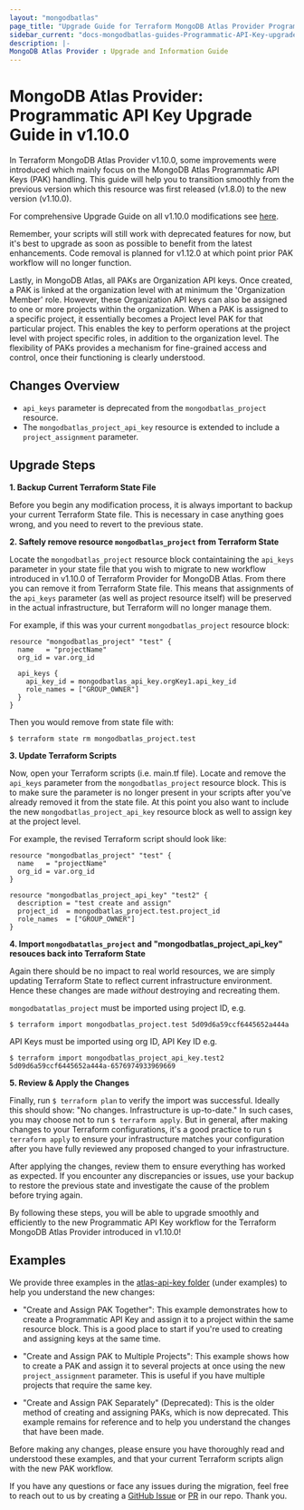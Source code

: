 ```yaml
---
layout: "mongodbatlas"
page_title: "Upgrade Guide for Terraform MongoDB Atlas Provider Programmatic API Key Resource in v1.10.0"
sidebar_current: "docs-mongodbatlas-guides-Programmatic-API-Key-upgrade-guide"
description: |-
MongoDB Atlas Provider : Upgrade and Information Guide
---
```


# MongoDB Atlas Provider: Programmatic API Key Upgrade Guide in v1.10.0
In Terraform MongoDB Atlas Provider v1.10.0, some improvements were introduced which mainly focus on the MongoDB Atlas Programmatic API Keys (PAK) handling. This guide will help you to transition smoothly from the previous version which this resource was first released (v1.8.0) to the new version (v1.10.0).

For comprehensive Upgrade Guide on all v1.10.0 modifications see [here](https://registry.terraform.io/providers/mongodb/mongodbatlas/latest/docs/guides/1.10.0-upgrade-guide). 

Remember, your scripts will still work with deprecated features for now, but it's best to upgrade as soon as possible to benefit from the latest enhancements. Code removal is planned for v1.12.0 at which point prior PAK workflow will no longer function.

Lastly, in MongoDB Atlas, all PAKs are Organization API keys. Once created, a PAK is linked at the organization level with at minimum the 'Organization Member' role. However, these Organization API keys can also be assigned to one or more projects within the organization. When a PAK is assigned to a specific project, it essentially becomes a Project level PAK for that particular project. This enables the key to perform operations at the project level with project specific roles, in addition to the organization level. The flexibility of PAKs provides a mechanism for fine-grained access and control, once their functioning is clearly understood.  

## Changes Overview
* `api_keys` parameter is deprecated from the `mongodbatlas_project` resource.
* The `mongodbatlas_project_api_key` resource is extended to include a `project_assignment` parameter.

## Upgrade Steps

**1. Backup Current Terraform State File**

Before you begin any modification process, it is always important to backup your current Terraform State file. This is necessary in case anything goes wrong, and you need to revert to the previous state.

**2. Saftely remove resource `mongodbatlas_project` from Terraform State**

Locate the `mongodbatlas_project` resource block containtaining the `api_keys` parameter in your state file that you wish to migrate to new workflow introduced in v1.10.0 of Terraform Provider for MongoDB Atlas. From there you can remove it from Terraform State file. This means that assignments of the `api_keys` parameter (as well as project resource itself) will be preserved in the actual infrastructure, but Terraform will no longer manage them.

For example, if this was your current `mongodbatlas_project` resource block:
```
resource "mongodbatlas_project" "test" {
  name   = "projectName"
  org_id = var.org_id

  api_keys {
    api_key_id = mongodbatlas_api_key.orgKey1.api_key_id
    role_names = ["GROUP_OWNER"]
  }
}
```

Then you would remove from state file with: 

```
$ terraform state rm mongodbatlas_project.test
```

**3. Update Terraform Scripts**

Now, open your Terraform scripts (i.e. main.tf file). Locate and remove the `api_keys` parameter from the `mongodbatlas_project` resource block. This is to make sure the parameter is no longer present in your scripts after you've already removed it from the state file. At this point you also want to include the new `mongodbatlas_project_api_key` resource block as well to assign key at the project level.

For example, the revised Terraform script should look like:

```
resource "mongodbatlas_project" "test" {
  name   = "projectName"
  org_id = var.org_id
}

resource "mongodbatlas_project_api_key" "test2" {
  description = "test create and assign"
  project_id  = mongodbatlas_project.test.project_id
  role_names  = ["GROUP_OWNER"]
}

```

**4. Import `mongodbatatlas_project` and "mongodbatlas_project_api_key" resouces back into Terraform State**

Again there should be no impact to real world resources, we are simply updating Terraform State to reflect current infrastructure environment. Hence these changes are made _without_ destroying and recreating them.

`mongodbatatlas_project` must be imported using project ID, e.g.

```
$ terraform import mongodbatlas_project.test 5d09d6a59ccf6445652a444a
```

API Keys must be imported using org ID, API Key ID e.g.

```
$ terraform import mongodbatlas_project_api_key.test2 5d09d6a59ccf6445652a444a-6576974933969669
```

**5. Review & Apply the Changes**

Finally, run `$ terraform plan` to verify the import was successful. Ideally this should show: "No changes. Infrastructure is up-to-date." In such cases, you may choose not to run `$ terraform apply`. But in general, after making changes to your Terraform configurations, it's a good practice to run `$ terraform apply` to ensure your infrastructure matches your configuration after you have fully reviewed any proposed changed to your infrastructure.  

After applying the changes, review them to ensure everything has worked as expected. If you encounter any discrepancies or issues, use your backup to restore the previous state and investigate the cause of the problem before trying again.

By following these steps, you will be able to upgrade smoothly and efficiently to the new Programmatic API Key workflow for the Terraform MongoDB Atlas Provider introduced in v1.10.0! 

## Examples
We provide three examples in the [atlas-api-key folder](https://github.com/mongodb/terraform-provider-mongodbatlas/tree/master/examples/atlas-api-key) (under examples) to help you understand the new changes:

* "Create and Assign PAK Together": This example demonstrates how to create a Programmatic API Key and assign it to a project within the same resource block. This is a good place to start if you're used to creating and assigning keys at the same time.

* "Create and Assign PAK to Multiple Projects": This example shows how to create a PAK and assign it to several projects at once using the new `project_assignment` parameter. This is useful if you have multiple projects that require the same key.

* "Create and Assign PAK Separately" (Deprecated): This is the older method of creating and assigning PAKs, which is now deprecated. This example remains for reference and to help you understand the changes that have been made.

Before making any changes, please ensure you have thoroughly read and understood these examples, and that your current Terraform scripts align with the new PAK workflow.

If you have any questions or face any issues during the migration, feel free to reach out to us by creating a [GitHub Issue](https://github.com/mongodb/terraform-provider-mongodbatlas/issues/new/choose) or [PR](https://github.com/mongodb/terraform-provider-mongodbatlas/pulls) in our repo. Thank you.  
